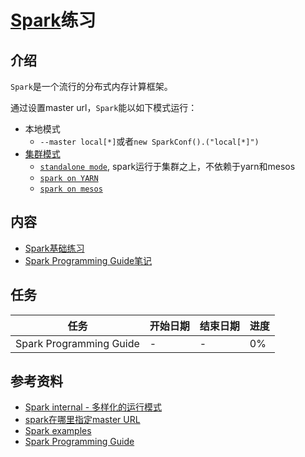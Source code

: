 # [Spark](https://spark.apache.org/)练习

## 介绍

`Spark`是一个流行的分布式内存计算框架。

通过设置master url，`Spark`能以如下模式运行：
- 本地模式
	- `--master local[*]`或者`new SparkConf().("local[*]")`
- [集群模式](http://spark.apache.org/docs/latest/cluster-overview.html)
	- [`standalone mode`](http://spark.apache.org/docs/latest/spark-standalone.html), spark运行于集群之上，不依赖于yarn和mesos
	- [`spark on YARN`](http://spark.apache.org/docs/latest/running-on-yarn.html)
	- [`spark on mesos`](http://spark.apache.org/docs/latest/running-on-mesos.html)

## 内容

- [Spark基础练习](./exercise-spark-basic)
- [Spark Programming Guide笔记](./Spark-Programming-Guide-notes.md)

## 任务


| 任务 | 开始日期 | 结束日期 | 进度 |
| --- | ---- | --- | --- |
| Spark Programming Guide | - | - | 0% |

## 参考资料

- [Spark internal - 多样化的运行模式](http://blog.csdn.net/colorant/article/details/18549027)
- [spark在哪里指定master URL](http://www.zhihu.com/question/23967309)
- [Spark examples](https://spark.apache.org/examples.html)
- [Spark Programming Guide](https://spark.apache.org/docs/latest/programming-guide.html)
